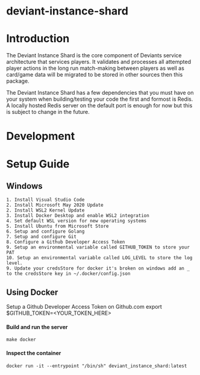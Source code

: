 # deviant-instance-shard

# Introduction

The Deviant Instance Shard is the core component of Deviants service architecture that services players. It validates and processes all attempted player actions
in the long run match-making between players as well as card/game data will be migrated to be stored in other sources then this package. 

The Deviant Instance Shard has a few dependencies that you must have on your system when building/testing your code the first and formost is Redis. A locally
hosted Redis server on the default port is enough for now but this is subject to change in the future.

# Development

# Setup Guide
## Windows
```
1. Install Visual Studio Code
2. Install Microsoft May 2020 Update
2. Install WSL2 Kernel Update
3. Install Docker Desktop and enable WSL2 integration
4. Set default WSL version for new operating systems
5. Install Ubuntu from Microsoft Store
6. Setup and configure Golang
7. Setup and configure Git
8. Configure a Github Developer Access Token
9. Setup an environmental variable called GITHUB_TOKEN to store your PAT
10. Setup an environmental variable called LOG_LEVEL to store the log level.
9. Update your credsStore for docker it's broken on windows add an _ to the credsStore key in ~/.docker/config.json
```

## Using Docker

Setup a Github Developer Access Token on Github.com
export $GITHUB_TOKEN=<YOUR_TOKEN_HERE>

#### Build and run the server
```
make docker
```

#### Inspect the container
```
docker run -it --entrypoint "/bin/sh" deviant_instance_shard:latest
```
